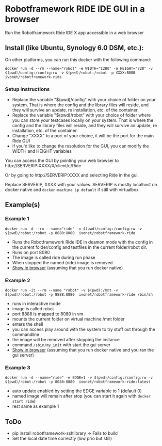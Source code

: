 # Robotframework RIDE IDE GUI in a browser

Run the Robotframework Ride IDE X app accessible in a web browser


## Install (like Ubuntu, Synology 6.0 DSM, etc.):

On other platforms, you can run this docker with the following command:

```
docker run -d --rm --name="robot" -e WIDTH="1280" -e HEIGHT="720" -v $(pwd)/config:/config:rw -v $(pwd)/robot:/robot -p XXXX:8080  ivonet/robotframework-ride
```

### Setup Instructions
- Replace the variable "$(pwd)/config" with your choice of folder on your system. That is where the config and the library files will reside, and they will survive an update, re installation, etc. of the container.
- Replace the variable "$(pwd)/robot" with your choice of folder where you can store your testcases locally on your system. That is where the config and the library files will reside, and they will survive an update, re installation, etc. of the container.
- Change "XXXX" to a port of your choice, it will be the port for the main Ride GUI
- If you'd like to change the resolution for the GUI, you can modify the WIDTH and HEIGHT variables

You can access the GUI by pointing your web browser to http://SERVERIP:XXXX/#/client/c/Ride

Or by going to http://SERVERIP:XXXX and selecting Ride in the gui.

Replace SERVERIP, XXXX with your values. 
SERVERIP is mostly localhost on docker native and `docker-machine ip default` if still with virtualbox

## Example(s)

### Example 1

```
docker run -d --rm --name="ride" -v $(pwd)/config:/config:rw -v $(pwd)/robot:/robot -p 8080:8080  ivonet/robotframework-ride
```

* Runs the Robotframework Ride IDE in deamon mode with the config in the current folder/config and testfiles in the current folder/robot dir.
* Runs on port 8080
* The image is called ride during run phase
* When stopped the named (ride) image is removed. 
* [Show in browser](http://localhost:8080) (assuming that you run docker native)


### Example 2

```
docker run -it --rm --name "robot" -v $(pwd):/mnt -v $(pwd)/robot:/robot -p 8888:8080  ivonet/robotframework-ride /bin/sh
```

* runs in interactive mode 
* image is called robot
* port 8888 is mapped to 8080 in vm
* mounts the current folder on virtual machine /mnt folder
* enters the shell 
* you can access play around with the system to try stuff out through the commandline
* the image will be removed after stopping the instance
* command `/sbin/my_init` with start the gui server
* [Show in browser](http://localhost:8888) (assuming that you run docker native and you ran the gui server)

### Example 3

```
docker run -d --name="ride" -e EDGE=1 -v $(pwd)/config:/config:rw -v $(pwd)/robot:/robot -p 8080:8080  ivonet/robotframework-ride:latest
```
* auto update enabled by setting the EDGE variable to 1 (default 0)
* named image will remain after stop (you can start it again with `docker start ride`)
* rest same as example 1

## ToDo

* pip install robotframework-sshlibrary -> Fails to build
* Set the local date time correctly (low prio but still)
